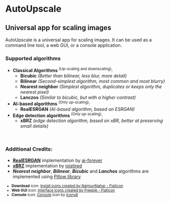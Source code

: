 # AutoUpscale

## Universal app for scaling images

AutoUpscale is a universal app for scaling images. It can be used as a command line tool, a web GUI, or a console application.

### Supported algorithms
- **Classical Algorithms** <sup>(Up-scaling and downscaling)</sup>:
  - **Bicubic** *(Better than bilinear, less blur, more detail)*
  - **Bilinear** *(Second-simplest algorithm, most common and most blurry)*
  - **Nearest neighbor** *(Simplest algorithm, duplicates or keeps only the nearest pixel)*
  - **Lanczos** *(Similar to bicubic, but with a higher contrast)*
- **AI-based algorithms** <sup>(Only up-scaling)</sup>:
  - **RealESRGAN** *(AI-based algorithm, based on ESRGAN)*
- **Edge detection algorithms** <sup>(Only up-scaling)</sup>:
  - **xBRZ** *(edge detection algorithm, based on xBR, better at preserving small details)*

<br/>

### Additional Credits:
- [**RealESRGAN**](https://github.com/ai-forever/Real-ESRGAN) implementation by [ai-forever](https://github.com/ai-forever)
- [**xBRZ**](https://github.com/ioistired/xbrz.py) implementation by [ioistired](https://github.com/ioistired)
- ***Nearest neighbor***, ***Bilinear***, ***Bicubic*** and ***Lanchos*** algorithms are implemented using [Pillow library](https://pillow.readthedocs.io/en/stable/)

<sup>

- **Download** icon: <a href="https://www.flaticon.com/free-icons/install" title="install icons">Install icons created by NajmunNahar - Flaticon</a>
- **Web GUI** icon: <a href="https://www.flaticon.com/free-icons/interface" title="interface icons">Interface icons created by Freepik - Flaticon</a>
- **Console** icon: <a target="_blank" href="https://icons8.com/icon/nRH1nzeThlgk/console">Console</a> icon by <a target="_blank" href="https://icons8.com">Icons8</a>

</sup>
